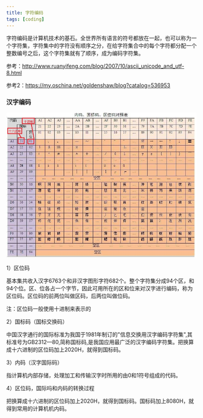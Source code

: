 ```yaml
---
title: 字符编码
tags: [coding]
---
```


字符编码是计算机技术的基石。全世界所有语言的符号都放在一起，也可以称为一个字符集，字符集中的字符没有顺序之分，在给字符集合中的每个字符都分配一个整数编号之后，这个字符集就有了顺序，成为编码字符集。

参考：http://www.ruanyifeng.com/blog/2007/10/ascii_unicode_and_utf-8.html

参考2：https://my.oschina.net/goldenshaw/blog?catalog=536953

### 汉字编码

![](/images/other/encode/cn-character.jpg)

1）区位码

基本集共收入汉字6763个和非汉字图形字符682个。整个字符集分成94个区，和94个位。区、位各占一个字节，因此可用所在的区和位来对汉字进行编码，称为区位码。区位码的前两位叫做区码，后两位叫做位码。

注：区位码一般使用十进制来表示的

2）国标码（国标交换码）

中国汉字通行的国际标准为我国于1981年制订的"信息交换用汉字编码字符集",其标准号为GB2312—80,简称国标码,是我国应用最广泛的汉字编码字符集。把换算成十六进制的区位码加上2020H，就得到国标码。

3）内码（汉字国际码）

指计算机内部存储，处理加工和传输汉字时所用的由0和1符号组成的代码。

4）区位码，国际吗和内码的转换过程

把换算成十六进制的区位码加上2020H，就得到国标码。国标码加上8080H，就得到常用的计算机机内码。